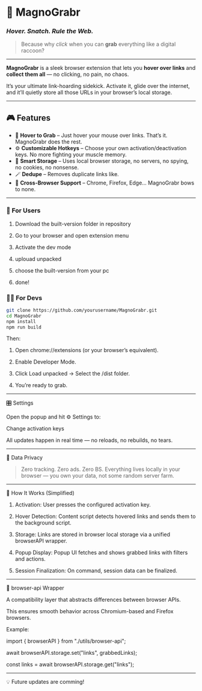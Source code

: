 # 🧲 MagnoGrabr
### _Hover. Snatch. Rule the Web._

> Because why *click* when you can **grab** everything like a digital raccoon?

---

**MagnoGrabr** is a sleek browser extension that lets you **hover over links** and **collect them all** — no clicking, no pain, no chaos.

It’s your ultimate link-hoarding sidekick. Activate it, glide over the internet, and it’ll quietly store all those URLs in your browser’s local storage.

---

## 🎮 Features

- 🧲 **Hover to Grab** – Just hover your mouse over links. That’s it. MagnoGrabr does the rest.  
- ⚙️ **Customizable Hotkeys** – Choose your own activation/deactivation keys. No more fighting your muscle memory.  
- 🧠 **Smart Storage** – Uses local browser storage, no servers, no spying, no cookies, no nonsense.  
- 🪄 **Dedupe** – Removes duplicate links like.
- 🧬 **Cross-Browser Support** – Chrome, Firefox, Edge… MagnoGrabr bows to none.  

---


### 🤠 For Users


1. Download the built-version folder in repository

2. Go to your browser and open extension menu

3. Activate the dev mode

4. uplouad unpacked

5. choose the built-version from your pc

6. done!



### 🧑‍💻 For Devs


```bash
git clone https://github.com/yourusername/MagnoGrabr.git
cd MagnoGrabr
npm install
npm run build
```
Then:

1. Open chrome://extensions (or your browser’s equivalent).

2. Enable Developer Mode.

3. Click Load unpacked → Select the /dist folder.

4. You’re ready to grab.

---

🎛️ Settings

Open the popup and hit ⚙️ Settings to:

Change activation keys


All updates happen in real time — no reloads, no rebuilds, no tears.


---

💾 Data Privacy

> Zero tracking. Zero ads. Zero BS.
Everything lives locally in your browser — you own your data, not some random server farm.

---

🧠 How It Works (Simplified)

1. Activation: User presses the configured activation key.

2. Hover Detection: Content script detects hovered links and sends them to the background script.

3. Storage: Links are stored in browser local storage via a unified browserAPI wrapper.

4. Popup Display: Popup UI fetches and shows grabbed links with filters and actions.

5. Session Finalization: On command, session data can be finalized.


---

🧰 browser-api Wrapper

A compatibility layer that abstracts differences between browser APIs.
  
This ensures smooth behavior across Chromium-based and Firefox browsers.


Example:

import { browserAPI } from "./utils/browser-api";

await browserAPI.storage.set("links", grabbedLinks);
  
const links = await browserAPI.storage.get("links");


---

  💡 Future updates are comming!
